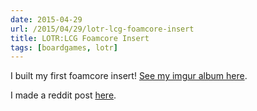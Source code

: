 ```yaml
---
date: 2015-04-29
url: /2015/04/29/lotr-lcg-foamcore-insert
title: LOTR:LCG Foamcore Insert
tags: [boardgames, lotr]
---
```


I built my first foamcore insert! <a href="https://imgur.com/a/QQQQn">See my imgur album here</a>.

I made a reddit post <a href="https://www.reddit.com/r/boardgames/comments/34aqkv/my_foamcore_insert_for_lotrlcg/">here</a>.